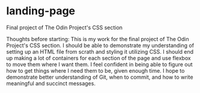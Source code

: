 # landing-page
Final project of The Odin Project's CSS section

Thoughts before starting: This is my work for the final project of The Odin Project's CSS section. I should be able to demonstrate my understanding of setting up an HTML file from scrath and styling it utilizing CSS. I should end up making a lot of containers for each section of the page and use flexbox to move them where I want them. I feel confident in being able to figure out how to get things where I need them to be, given enough time. I hope to demonstrate better understanding of Git, when to commit, and how to write meaningful and succinct messages.